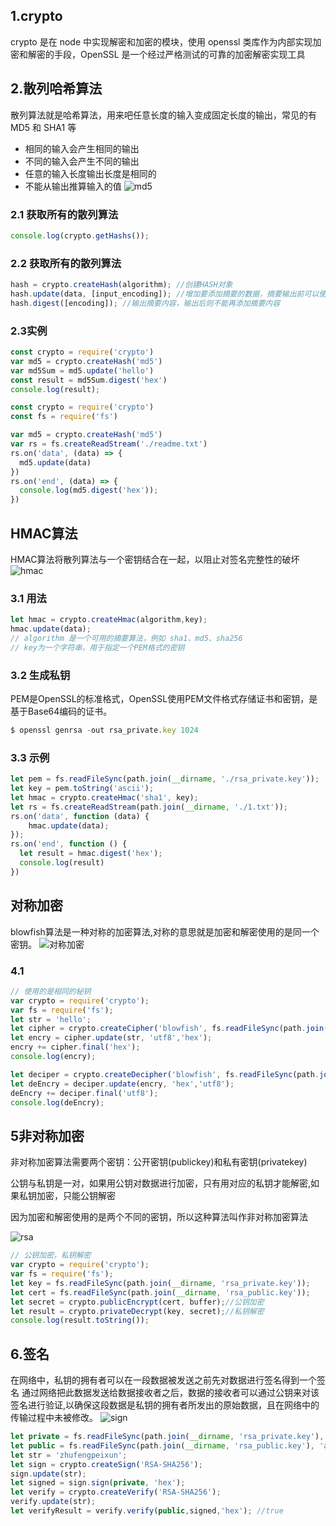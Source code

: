 ## 1.crypto

crypto 是在 node 中实现解密和加密的模块，使用 openssl 类库作为内部实现加密和解密的手段，OpenSSL 是一个经过严格测试的可靠的加密解密实现工具

## 2.散列哈希算法

散列算法就是哈希算法，用来吧任意长度的输入变成固定长度的输出，常见的有 MD5 和 SHA1 等

- 相同的输入会产生相同的输出
- 不同的输入会产生不同的输出
- 任意的输入长度输出长度是相同的
- 不能从输出推算输入的值
  ![md5](./images/md5.jpg)

### 2.1 获取所有的散列算法

```js
console.log(crypto.getHashs());
```

### 2.2 获取所有的散列算法

```js
hash = crypto.createHash(algorithm); //创建HASH对象
hash.update(data, [input_encoding]); //增加要添加摘要的数据，摘要输出前可以使用多次update
hash.digest([encoding]); //输出摘要内容，输出后则不能再添加摘要内容
```
### 2.3实例
```js
const crypto = require('crypto')
var md5 = crypto.createHash('md5')
var md5Sum = md5.update('hello')
const result = md5Sum.digest('hex')
console.log(result);
```
```js
const crypto = require('crypto')
const fs = require('fs')

var md5 = crypto.createHash('md5')
var rs = fs.createReadStream('./readme.txt')
rs.on('data', (data) => {
  md5.update(data)
})
rs.on('end', (data) => {
  console.log(md5.digest('hex'));
})

```

## HMAC算法
HMAC算法将散列算法与一个密钥结合在一起，以阻止对签名完整性的破坏
![hmac](./images/hmac.jpg)
### 3.1 用法
```js
let hmac = crypto.createHmac(algorithm,key);
hmac.update(data);
// algorithm 是一个可用的摘要算法，例如 sha1、md5、sha256
// key为一个字符串，用于指定一个PEM格式的密钥
```

### 3.2 生成私钥
PEM是OpenSSL的标准格式，OpenSSL使用PEM文件格式存储证书和密钥，是基于Base64编码的证书。
```js
$ openssl genrsa -out rsa_private.key 1024
```
### 3.3 示例
```js
let pem = fs.readFileSync(path.join(__dirname, './rsa_private.key'));
let key = pem.toString('ascii');
let hmac = crypto.createHmac('sha1', key);
let rs = fs.createReadStream(path.join(__dirname, './1.txt'));
rs.on('data', function (data) {
    hmac.update(data);
});
rs.on('end', function () {
  let result = hmac.digest('hex');
  console.log(result)
})
```
## 对称加密
blowfish算法是一种对称的加密算法,对称的意思就是加密和解密使用的是同一个密钥。
![对称加密](./images/encry.jpg)
### 4.1
```js
// 使用的是相同的秘钥
var crypto = require('crypto');
var fs = require('fs');
let str = 'hello';
let cipher = crypto.createCipher('blowfish', fs.readFileSync(path.join(__dirname, 'rsa_private.key')));
let encry = cipher.update(str, 'utf8','hex');
encry += cipher.final('hex');
console.log(encry);

let deciper = crypto.createDecipher('blowfish', fs.readFileSync(path.join(__dirname, 'rsa_private.key')));
let deEncry = deciper.update(encry, 'hex','utf8');
deEncry += deciper.final('utf8');
console.log(deEncry);
```
## 5非对称加密
非对称加密算法需要两个密钥：公开密钥(publickey)和私有密钥(privatekey)

公钥与私钥是一对，如果用公钥对数据进行加密，只有用对应的私钥才能解密,如果私钥加密，只能公钥解密

因为加密和解密使用的是两个不同的密钥，所以这种算法叫作非对称加密算法

![rsa](./images/rsa.jpg)
```js
// 公钥加密，私钥解密
var crypto = require('crypto');
var fs = require('fs');
let key = fs.readFileSync(path.join(__dirname, 'rsa_private.key'));
let cert = fs.readFileSync(path.join(__dirname, 'rsa_public.key'));
let secret = crypto.publicEncrypt(cert, buffer);//公钥加密
let result = crypto.privateDecrypt(key, secret);//私钥解密
console.log(result.toString());
```

## 6.签名
在网络中，私钥的拥有者可以在一段数据被发送之前先对数据进行签名得到一个签名 通过网络把此数据发送给数据接收者之后，数据的接收者可以通过公钥来对该签名进行验证,以确保这段数据是私钥的拥有者所发出的原始数据，且在网络中的传输过程中未被修改。
![sign](./images/sign.jpg)

```js
let private = fs.readFileSync(path.join(__dirname, 'rsa_private.key'), 'ascii');
let public = fs.readFileSync(path.join(__dirname, 'rsa_public.key'), 'ascii');
let str = 'zhufengpeixun';
let sign = crypto.createSign('RSA-SHA256');
sign.update(str);
let signed = sign.sign(private, 'hex');
let verify = crypto.createVerify('RSA-SHA256');
verify.update(str);
let verifyResult = verify.verify(public,signed,'hex'); //true
```
